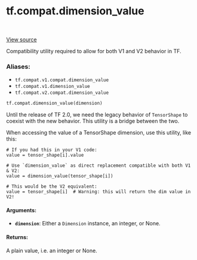 <div itemscope itemtype="http://developers.google.com/ReferenceObject">
<meta itemprop="name" content="tf.compat.dimension_value" />
<meta itemprop="path" content="Stable" />
</div>

# tf.compat.dimension_value

<!-- Insert buttons -->

<table class="tfo-notebook-buttons tfo-api" align="left">
</table>

<a target="_blank" href="/code/stable/tensorflow/python/framework/tensor_shape.py">View source</a>



<!-- Start diff -->
Compatibility utility required to allow for both V1 and V2 behavior in TF.

### Aliases:

* `tf.compat.v1.compat.dimension_value`
* `tf.compat.v1.dimension_value`
* `tf.compat.v2.compat.dimension_value`


``` python
tf.compat.dimension_value(dimension)
```



<!-- Placeholder for "Used in" -->

Until the release of TF 2.0, we need the legacy behavior of `TensorShape` to
coexist with the new behavior. This utility is a bridge between the two.

When accessing the value of a TensorShape dimension,
use this utility, like this:

```
# If you had this in your V1 code:
value = tensor_shape[i].value

# Use `dimension_value` as direct replacement compatible with both V1 & V2:
value = dimension_value(tensor_shape[i])

# This would be the V2 equivalent:
value = tensor_shape[i]  # Warning: this will return the dim value in V2!
```

#### Arguments:


* <b>`dimension`</b>: Either a `Dimension` instance, an integer, or None.


#### Returns:

A plain value, i.e. an integer or None.
